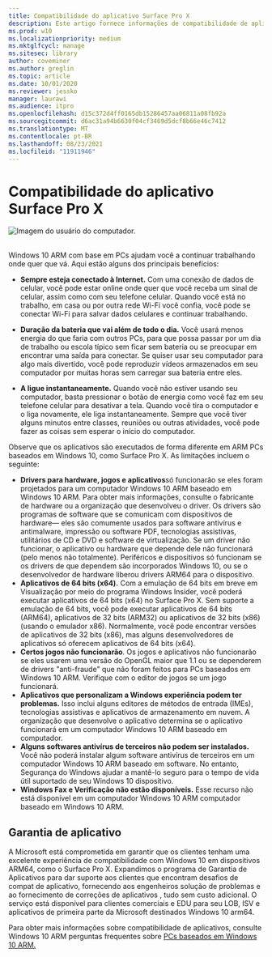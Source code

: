 ```yaml
---
title: Compatibilidade do aplicativo Surface Pro X
description: Este artigo fornece informações de compatibilidade de aplicativos introdutórios para Surface Pro X ARM com base em PCs.
ms.prod: w10
ms.localizationpriority: medium
ms.mktglfcycl: manage
ms.sitesec: library
author: coveminer
ms.author: greglin
ms.topic: article
ms.date: 10/01/2020
ms.reviewer: jessko
manager: laurawi
ms.audience: itpro
ms.openlocfilehash: d15c372d4ff0165db15286457aa06811a08fb92a
ms.sourcegitcommit: d6ac31a94b6630f04cf3469d5dcf8b66e46c7412
ms.translationtype: MT
ms.contentlocale: pt-BR
ms.lasthandoff: 08/23/2021
ms.locfileid: "11911946"
---
```

# <a name="surface-pro-x-app-compatibility"></a>Compatibilidade do aplicativo Surface Pro X



 ![Imagem do usuário do computador.](images/4527790_en_4.png)<br><br>



Windows 10 ARM com base em PCs ajudam você a continuar trabalhando onde quer que vá. Aqui estão alguns dos principais benefícios:

- **Sempre esteja conectado à Internet.** Com uma conexão de dados de celular, você pode estar online onde quer que você receba um sinal de celular, assim como com seu telefone celular. Quando você está no trabalho, em casa ou por outra rede Wi-Fi você confia, você pode se conectar Wi-Fi para salvar dados celulares e continuar trabalhando.

- **Duração da bateria que vai além de todo o dia.**  Você usará menos energia do que faria com outros PCs, para que possa passar por um dia de trabalho ou escola típico sem ficar sem bateria ou se preocupar em encontrar uma saída para conectar. Se quiser usar seu computador para algo mais divertido, você pode reproduzir vídeos armazenados em seu computador por muitas horas sem carregar sua bateria entre eles.

- **A ligue instantaneamente.** Quando você não estiver usando seu computador, basta pressionar o botão de energia como você faz em seu telefone celular para desativar a tela. Quando você tira o computador e o liga novamente, ele liga instantaneamente. Sempre que você tiver alguns minutos entre classes, reuniões ou outras atividades, você pode fazer as coisas sem esperar o início do computador.

Observe que os aplicativos são executados de forma diferente em ARM PCs baseados em Windows 10, como Surface Pro X. As limitações incluem o seguinte:

- **Drivers para hardware, jogos e aplicativos**só funcionarão se eles foram projetados para um computador Windows 10 ARM baseado em Windows 10 ARM. Para obter mais informações, consulte o fabricante de hardware ou a organização que desenvolveu o driver. Os drivers são programas de software que se comunicam com dispositivos de hardware— eles são comumente usados para software antivírus e antimalware, impressão ou software PDF, tecnologias assistivas, utilitários de CD e DVD e software de virtualização. Se um driver não funcionar, o aplicativo ou hardware que depende dele não funcionará (pelo menos não totalmente). Periféricos e dispositivos só funcionam se os drivers de que dependem são incorporados Windows 10, ou se o desenvolvedor de hardware liberou drivers ARM64 para o dispositivo.
- **Aplicativos de 64 bits (x64).** Com a emulação de 64 bits em breve em Visualização por meio do programa Windows Insider, você poderá executar aplicativos de 64 bits (x64) no Surface Pro X. Sem suporte a emulação de 64 bits, você pode executar aplicativos de 64 bits (ARM64), aplicativos de 32 bits (ARM32) ou aplicativos de 32 bits (x86) (usando o emulador x86). Normalmente, você pode encontrar versões de aplicativos de 32 bits (x86), mas alguns desenvolvedores de aplicativos só oferecem aplicativos de 64 bits (x64).
- **Certos jogos não funcionarão**. Os jogos e aplicativos não funcionarão se eles usarem uma versão do OpenGL maior que 1.1 ou se dependerem de drivers "anti-fraude" que não foram feitos para PCs baseados em Windows 10 ARM. Verifique com o editor de jogos se um jogo funcionará.
- **Aplicativos que personalizam a Windows experiência podem ter problemas.** Isso inclui alguns editores de métodos de entrada (IMEs), tecnologias assistivas e aplicativos de armazenamento em nuvem. A organização que desenvolve o aplicativo determina se o aplicativo funcionará em um computador Windows 10 ARM baseado em computador.
- **Alguns softwares antivírus de terceiros não podem ser instalados.** Você não poderá instalar algum software antivírus de terceiros em um computador Windows 10 ARM baseado em software. No entanto, Segurança do Windows ajudar a mantê-lo seguro para o tempo de vida útil suportado de seu Windows 10 dispositivo.
- **Windows Fax e Verificação não estão disponíveis.** Esse recurso não está disponível em um computador Windows 10 ARM computador baseado em Windows 10 ARM.

## <a name="app-assure"></a>Garantia de aplicativo

A Microsoft está comprometida em garantir que os clientes tenham uma excelente experiência de compatibilidade com Windows 10 em dispositivos ARM64, como o Surface Pro X. Expandimos o programa de Garantia de Aplicativos para dar suporte aos clientes que encontram desafios de compat de aplicativo, fornecendo aos engenheiros solução de problemas e ao fornecimento de correções de aplicativos , tudo sem custo adicional. O serviço está disponível para clientes comerciais e EDU para seu LOB, ISV e aplicativos de primeira parte da Microsoft destinados Windows 10 arm64. 

Para obter mais informações sobre compatibilidade de aplicativos, consulte Windows 10 ARM perguntas frequentes sobre [PCs baseados em Windows 10 ARM.](https://support.microsoft.com/en-us/help/4521606)

